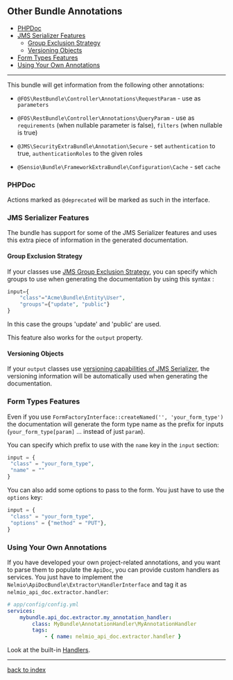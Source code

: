 Other Bundle Annotations
------------------------

* [PHPDoc](#phpdoc)
* [JMS Serializer Features](#jms-serializer-features)
  - [Group Exclusion Strategy](#group-exclusion-strategy)
  - [Versioning Objects](#versioning-objects)
* [Form Types Features](#form-types-features)
* [Using Your Own Annotations](#using-your-own-annotations)

---

This bundle will get information from the following other annotations:

* `@FOS\RestBundle\Controller\Annotations\RequestParam` - use as `parameters`

* `@FOS\RestBundle\Controller\Annotations\QueryParam` - use as `requirements` (when nullable parameter is false), `filters` (when nullable is true)

* `@JMS\SecurityExtraBundle\Annotation\Secure` - set `authentication` to true, `authenticationRoles` to the given roles

* `@Sensio\Bundle\FrameworkExtraBundle\Configuration\Cache` - set `cache`

### PHPDoc

Actions marked as `@deprecated` will be marked as such in the interface.

### JMS Serializer Features

The bundle has support for some of the JMS Serializer features and uses this
extra piece of information in the generated documentation.

#### Group Exclusion Strategy

If your classes use [JMS Group Exclusion
Strategy](http://jmsyst.com/libs/serializer/master/cookbook/exclusion_strategies#creating-different-views-of-your-objects),
you can specify which groups to use when generating the documentation by using
this syntax :

 ```php
 input={
     "class"="Acme\Bundle\Entity\User",
     "groups"={"update", "public"}
 }
 ```

In this case the groups 'update' and 'public' are used.

This feature also works for the `output` property.

#### Versioning Objects

If your `output` classes use [versioning capabilities of JMS
Serializer](http://jmsyst.com/libs/serializer/master/cookbook/exclusion_strategies#versioning-objects),
the versioning information will be automatically used when generating the
documentation.

### Form Types Features

Even if you use `FormFactoryInterface::createNamed('', 'your_form_type')` the
documentation will generate the form type name as the prefix for inputs
(`your_form_type[param]` ... instead of just `param`).

You can specify which prefix to use with the `name` key in the `input` section:

```php
input = {
 "class" = "your_form_type",
 "name" = ""
}
```

You can also add some options to pass to the form. You just have to use the `options` key:

```php
input = {
 "class" = "your_form_type",
 "options" = {"method" = "PUT"},
}
```


### Using Your Own Annotations

If you have developed your own project-related annotations, and you want to
parse them to populate the `ApiDoc`, you can provide custom handlers as
services. You just have to implement the
`Nelmio\ApiDocBundle\Extractor\HandlerInterface` and tag it as
`nelmio_api_doc.extractor.handler`:

```yaml
# app/config/config.yml
services:
    mybundle.api_doc.extractor.my_annotation_handler:
        class: MyBundle\AnnotationHandler\MyAnnotationHandler
        tags:
            - { name: nelmio_api_doc.extractor.handler }
```

Look at the built-in
[Handlers](https://github.com/nelmio/NelmioApiDocBundle/tree/master/Extractor/Handler).

---

[back to index](index.md)

